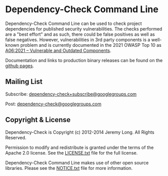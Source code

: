 Dependency-Check Command Line
================
Dependency-Check Command Line can be used to check project dependencies for published security vulnerabilities. The checks
performed are a "best effort" and as such, there could be false positives as well as false negatives. However,
vulnerabilities in 3rd party components is a well-known problem and is currently documented in the 2021 OWASP
Top 10 as [A06:2021 – Vulnerable and Outdated Components](https://owasp.org/Top10/A06_2021-Vulnerable_and_Outdated_Components/).

Documentation and links to production binary releases can be found on the [github pages](http://jeremylong.github.io/DependencyCheck/dependency-check-cli/index.html).

Mailing List
------------

Subscribe: [dependency-check+subscribe@googlegroups.com](mailto:dependency-check+subscribe@googlegroups.com)

Post: [dependency-check@googlegroups.com](mailto:dependency-check@googlegroups.com)

Copyright & License
------------

Dependency-Check is Copyright (c) 2012-2014 Jeremy Long. All Rights Reserved.

Permission to modify and redistribute is granted under the terms of the Apache 2.0 license. See the [LICENSE.txt](https://github.com/jeremylong/DependencyCheck/blob/main/cli/LICENSE.txt) file for the full license.

Dependency-Check Command Line makes use of other open source libraries. Please see the [NOTICE.txt](https://github.com/jeremylong/DependencyCheck/blob/main/cli/NOTICE.txt) file for more information.

